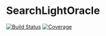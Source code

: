 # SearchLightOracle

[![Build Status](https://travis-ci.com/FrankUrbach/SearchLightOracle.jl.svg?branch=master)](https://travis-ci.com/FrankUrbach/SearchLightOracle.jl)
[![Coverage](https://codecov.io/gh/FrankUrbach/SearchLightOracle.jl/branch/master/graph/badge.svg)](https://codecov.io/gh/FrankUrbach/SearchLightOracle.jl)

